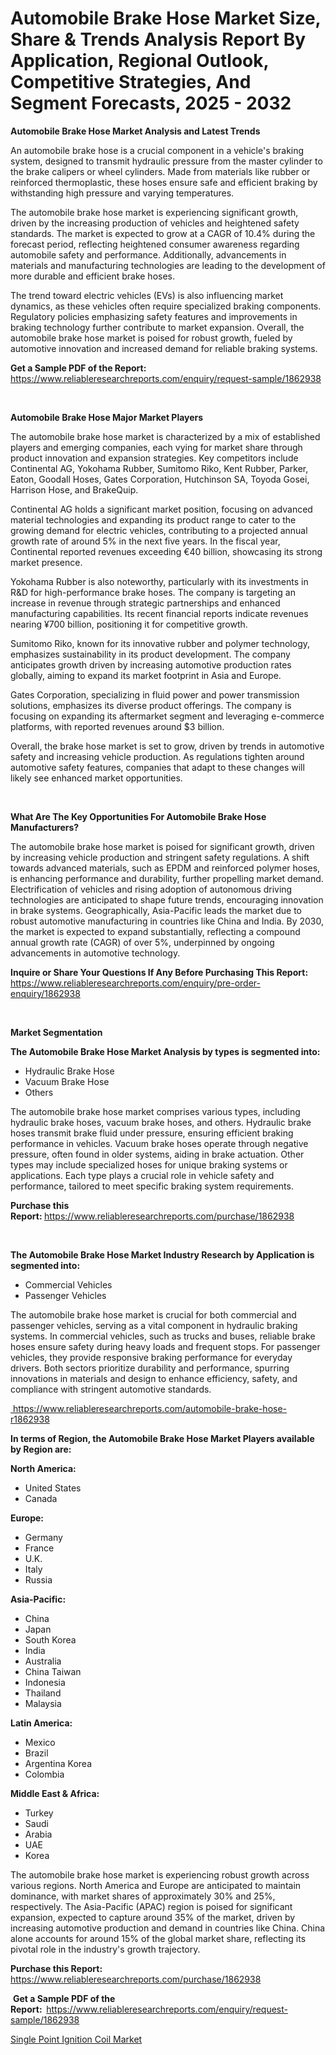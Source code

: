 <p><h1>Automobile Brake Hose Market Size, Share & Trends Analysis Report By Application, Regional Outlook, Competitive Strategies, And Segment Forecasts, 2025 - 2032</h1></p><p><strong>Automobile Brake Hose Market Analysis and Latest Trends</strong></p>
<p><p>An automobile brake hose is a crucial component in a vehicle's braking system, designed to transmit hydraulic pressure from the master cylinder to the brake calipers or wheel cylinders. Made from materials like rubber or reinforced thermoplastic, these hoses ensure safe and efficient braking by withstanding high pressure and varying temperatures.</p><p>The automobile brake hose market is experiencing significant growth, driven by the increasing production of vehicles and heightened safety standards. The market is expected to grow at a CAGR of 10.4% during the forecast period, reflecting heightened consumer awareness regarding automobile safety and performance. Additionally, advancements in materials and manufacturing technologies are leading to the development of more durable and efficient brake hoses.</p><p>The trend toward electric vehicles (EVs) is also influencing market dynamics, as these vehicles often require specialized braking components. Regulatory policies emphasizing safety features and improvements in braking technology further contribute to market expansion. Overall, the automobile brake hose market is poised for robust growth, fueled by automotive innovation and increased demand for reliable braking systems.</p></p>
<p><strong>Get a Sample PDF of the Report:&nbsp;</strong> <a href="https://www.reliableresearchreports.com/enquiry/request-sample/1862938?utm_campaign=3131&utm_medium=2&utm_source=Github&utm_content=ia&utm_term=31032025&utm_id=automobile-brake-hose">https://www.reliableresearchreports.com/enquiry/request-sample/1862938</a></p>
<p>&nbsp;</p>
<p><strong>Automobile Brake Hose Major Market Players</strong></p>
<p><p>The automobile brake hose market is characterized by a mix of established players and emerging companies, each vying for market share through product innovation and expansion strategies. Key competitors include Continental AG, Yokohama Rubber, Sumitomo Riko, Kent Rubber, Parker, Eaton, Goodall Hoses, Gates Corporation, Hutchinson SA, Toyoda Gosei, Harrison Hose, and BrakeQuip.</p><p>Continental AG holds a significant market position, focusing on advanced material technologies and expanding its product range to cater to the growing demand for electric vehicles, contributing to a projected annual growth rate of around 5% in the next five years. In the fiscal year, Continental reported revenues exceeding €40 billion, showcasing its strong market presence.</p><p>Yokohama Rubber is also noteworthy, particularly with its investments in R&D for high-performance brake hoses. The company is targeting an increase in revenue through strategic partnerships and enhanced manufacturing capabilities. Its recent financial reports indicate revenues nearing ¥700 billion, positioning it for competitive growth.</p><p>Sumitomo Riko, known for its innovative rubber and polymer technology, emphasizes sustainability in its product development. The company anticipates growth driven by increasing automotive production rates globally, aiming to expand its market footprint in Asia and Europe.</p><p>Gates Corporation, specializing in fluid power and power transmission solutions, emphasizes its diverse product offerings. The company is focusing on expanding its aftermarket segment and leveraging e-commerce platforms, with reported revenues around $3 billion.</p><p>Overall, the brake hose market is set to grow, driven by trends in automotive safety and increasing vehicle production. As regulations tighten around automotive safety features, companies that adapt to these changes will likely see enhanced market opportunities.</p></p>
<p>&nbsp;</p>
<p><strong>What Are The Key Opportunities For Automobile Brake Hose Manufacturers?</strong></p>
<p><p>The automobile brake hose market is poised for significant growth, driven by increasing vehicle production and stringent safety regulations. A shift towards advanced materials, such as EPDM and reinforced polymer hoses, is enhancing performance and durability, further propelling market demand. Electrification of vehicles and rising adoption of autonomous driving technologies are anticipated to shape future trends, encouraging innovation in brake systems. Geographically, Asia-Pacific leads the market due to robust automotive manufacturing in countries like China and India. By 2030, the market is expected to expand substantially, reflecting a compound annual growth rate (CAGR) of over 5%, underpinned by ongoing advancements in automotive technology.</p></p>
<p><strong>Inquire or Share Your Questions If Any Before Purchasing This Report:</strong> <a href="https://www.reliableresearchreports.com/enquiry/pre-order-enquiry/1862938?utm_campaign=3131&utm_medium=2&utm_source=Github&utm_content=ia&utm_term=31032025&utm_id=automobile-brake-hose">https://www.reliableresearchreports.com/enquiry/pre-order-enquiry/1862938</a></p>
<p>&nbsp;</p>
<p><strong>Market Segmentation</strong></p>
<p><strong>The Automobile Brake Hose Market Analysis by types is segmented into:</strong></p>
<p><ul><li>Hydraulic Brake Hose</li><li>Vacuum Brake Hose</li><li>Others</li></ul></p>
<p><p>The automobile brake hose market comprises various types, including hydraulic brake hoses, vacuum brake hoses, and others. Hydraulic brake hoses transmit brake fluid under pressure, ensuring efficient braking performance in vehicles. Vacuum brake hoses operate through negative pressure, often found in older systems, aiding in brake actuation. Other types may include specialized hoses for unique braking systems or applications. Each type plays a crucial role in vehicle safety and performance, tailored to meet specific braking system requirements.</p></p>
<p><strong>Purchase this Report:&nbsp;</strong><a href="https://www.reliableresearchreports.com/purchase/1862938?utm_campaign=3131&utm_medium=2&utm_source=Github&utm_content=ia&utm_term=31032025&utm_id=automobile-brake-hose">https://www.reliableresearchreports.com/purchase/1862938</a></p>
<p>&nbsp;</p>
<p><strong>The Automobile Brake Hose Market Industry Research by Application is segmented into:</strong></p>
<p><ul><li>Commercial Vehicles</li><li>Passenger Vehicles</li></ul></p>
<p><p>The automobile brake hose market is crucial for both commercial and passenger vehicles, serving as a vital component in hydraulic braking systems. In commercial vehicles, such as trucks and buses, reliable brake hoses ensure safety during heavy loads and frequent stops. For passenger vehicles, they provide responsive braking performance for everyday drivers. Both sectors prioritize durability and performance, spurring innovations in materials and design to enhance efficiency, safety, and compliance with stringent automotive standards.</p></p>
<p><a href="https://www.reliableresearchreports.com/automobile-brake-hose-r1862938?utm_campaign=3131&utm_medium=2&utm_source=Github&utm_content=ia&utm_term=31032025&utm_id=automobile-brake-hose">&nbsp;https://www.reliableresearchreports.com/automobile-brake-hose-r1862938</a></p>
<p><strong>In terms of Region, the Automobile Brake Hose Market Players available by Region are:</strong></p>
<p>
    <p> <strong> North America: </strong>
        <ul>
            <li>United States</li>
            <li>Canada</li>
        </ul>
        </p> 
    <p> <strong> Europe: </strong>
        <ul>
            <li>Germany</li>
            <li>France</li>
            <li>U.K.</li>
            <li>Italy</li>
            <li>Russia</li>
        </ul>
        </p> 
    <p> <strong> Asia-Pacific: </strong>
        <ul>
            <li>China</li>
            <li>Japan</li>
            <li>South Korea</li>
            <li>India</li>
            <li>Australia</li>
            <li>China Taiwan</li>
            <li>Indonesia</li>
            <li>Thailand</li>
            <li>Malaysia</li>
        </ul>
        </p> 
    <p> <strong> Latin America: </strong>
        <ul>
            <li>Mexico</li>
            <li>Brazil</li>
            <li>Argentina Korea</li>
            <li>Colombia</li>
        </ul>
        </p> 
    <p> <strong> Middle East & Africa: </strong>
        <ul>
            <li>Turkey</li>
            <li>Saudi</li>
            <li>Arabia</li>
            <li>UAE</li>
            <li>Korea</li>
        </ul>
    </p>
    </p>
<p><p>The automobile brake hose market is experiencing robust growth across various regions. North America and Europe are anticipated to maintain dominance, with market shares of approximately 30% and 25%, respectively. The Asia-Pacific (APAC) region is poised for significant expansion, expected to capture around 35% of the market, driven by increasing automotive production and demand in countries like China. China alone accounts for around 15% of the global market share, reflecting its pivotal role in the industry's growth trajectory.</p></p>
<p><strong>Purchase this Report: </strong><a href="https://www.reliableresearchreports.com/purchase/1862938?utm_campaign=3131&utm_medium=2&utm_source=Github&utm_content=ia&utm_term=31032025&utm_id=automobile-brake-hose">https://www.reliableresearchreports.com/purchase/1862938</a></p>
<p>&nbsp;<strong>Get a Sample PDF of the Report:&nbsp;&nbsp;</strong><a href="https://www.reliableresearchreports.com/enquiry/request-sample/1862938?utm_campaign=3131&utm_medium=2&utm_source=Github&utm_content=ia&utm_term=31032025&utm_id=automobile-brake-hose">https://www.reliableresearchreports.com/enquiry/request-sample/1862938</a></p>
<p><strong></strong></p>
<p><p><a href="https://github.com/kaloyhboosh/Market-Research-Report-List-1/blob/main/single-point-ignition-coil-market.md?utm_campaign=3131&utm_medium=2&utm_source=Github&utm_content=ia&utm_term=31032025&utm_id=automobile-brake-hose">Single Point Ignition Coil Market</a></p></p>